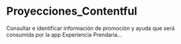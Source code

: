 # Proyecciones_Contentful
Consultar e identificar información de promoción y ayuda que será consumida por la app Experiencia Prendaria...
